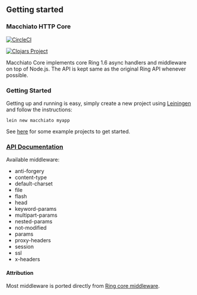 ## Getting started

### Macchiato HTTP Core

[![CircleCI](https://circleci.com/gh/macchiato-framework/macchiato-core.svg?style=svg)](https://circleci.com/gh/macchiato-framework/macchiato-core)

[![Clojars Project](https://img.shields.io/clojars/v/macchiato/core.svg)](https://clojars.org/macchiato/core)


Macchiato Core implements core Ring 1.6 async handlers and middleware on top of Node.js. The API is kept same as the original Ring API whenever possible.

### Getting Started

Getting up and running is easy, simply create a new project using [Leiningen](http://leiningen.org/) and follow the instructions:

    lein new macchiato myapp

See [here](https://github.com/macchiato-framework/examples) for some example projects to get started.

### [API Documentation](https://macchiato-framework.github.io/api/core/index.html)

Available middleware:

* anti-forgery
* content-type
* default-charset
* file
* flash
* head
* keyword-params
* multipart-params
* nested-params
* not-modified
* params
* proxy-headers
* session
* ssl
* x-headers

#### Attribution

Most middleware is ported directly from [Ring core middleware](https://github.com/ring-clojure/ring/tree/master/ring-core/src/ring/middleware).

